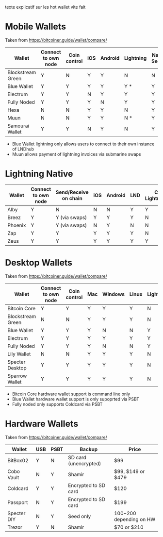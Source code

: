 texte explicatif sur les hot wallet vite fait

# Mobile Wallets

Taken from https://bitcoiner.guide/wallet/compare/

| Wallet            | Connect to own node | Coin control | iOS | Android | Lightning | Native Segwit | Tor |
| ----------------- | ------------------- | ------------ | --- | ------- | --------- | ------------- | --- |
| Blockstream Green | Y                   | N            | Y   | Y       | N         | N             | Y   |
| Blue Wallet       | Y                   | Y            | Y   | Y       | Y \*      | Y             | Y   |
| Electrum          | Y                   | Y            | N   | Y       | Y         | Y             | Y   |
| Fully Noded       | Y                   | Y            | Y   | N       | Y         | Y             | Y   |
| Hexa              | N                   | N            | Y   | Y       | N         | Y             | N   |
| Muun              | N                   | N            | Y   | Y       | N \*      | Y             | N   |
| Samourai Wallet   | Y                   | Y            | N   | Y       | N         | Y             | Y   |

- Blue Wallet lightning only allows users to connect to their own instance of LNDhub
- Muun allows payment of lightning invoices via submarine swaps

# Lightning Native

| Wallet  | Connect to own node | Send/Receive on chain | iOS | Android | LND | C Lightning | Eclair |
| ------- | ------------------- | --------------------- | --- | ------- | --- | ----------- | ------ |
| Alby    | Y                   | N                     | N   | N       | Y   | Y           | Y      |
| Breez   | Y                   | Y (via swaps)         | Y   | Y       | Y   | N           | N      |
| Phoenix | Y                   | Y (via swaps)         | N   | Y       | N   | N           | Y      |
| Zap     | Y                   | Y                     | Y   | Y       | Y   | N           | N      |
| Zeus    | Y                   | Y                     | Y   | Y       | Y   | Y           | Y      |

# Desktop Wallets

Taken from https://bitcoiner.guide/wallet/compare/

| Wallet            | Connect to own node | Coin control | Mac | Windows | Linux | Lightning | HWW Support |
| ----------------- | ------------------- | ------------ | --- | ------- | ----- | --------- | ----------- |
| Bitcoin Core      | Y                   | Y            | Y   | Y       | Y     | N         | Y \*        |
| Blockstream Green | N                   | N            | Y   | Y       | Y     | N         | N           |
| Blue Wallet       | Y                   | Y            | Y   | N       | N     | Y         | Y \*        |
| Electrum          | Y                   | Y            | Y   | Y       | Y     | Y         | Y           |
| Fully Noded       | Y                   | Y            | Y   | N       | N     | Y         | Y \*        |
| Lily Wallet       | N                   | N            | Y   | Y       | Y     | N         | Y           |
| Specter Desktop   | Y                   | Y            | Y   | Y       | Y     | N         | Y           |
| Sparrow Wallet    | Y                   | Y            | Y   | Y       | Y     | N         | Y           |

- Bitcoin Core hardware wallet support is command line only
- Blue Wallet hardware wallet support is only supoprted via PSBT
- Fully noded only supports Coldcard via PSBT

# Hardware Wallets

Taken from https://bitcoiner.guide/wallet/compare/

| Wallet      | USB | PSBT | Backup                | Price                     |
| ----------- | --- | ---- | --------------------- | ------------------------- |
| BitBox02    | Y   | N    | SD card (unencrypted) | $99                       |
| Cobo Vault  | N   | Y    | Shamir                | $99, $149 or $479         |
| Coldcard    | Y   | Y    | Encrypted to SD card  | $120                      |
| Passport    | N   | Y    | Encrypted to SD card  | $199                      |
| Specter DIY | N   | Y    | Seed only             | $100-$200 depending on HW |
| Trezor      | Y   | N    | Shamir                | $70 or $210               |

